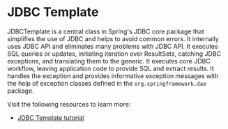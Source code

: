 # JDBC Template

JDBCTemplate is a central class in Spring's JDBC core package that simplifies the use of JDBC and helps to avoid common errors. It internally uses JDBC API and eliminates many problems with JDBC API. It executes SQL queries or updates, initiating iteration over ResultSets, catching JDBC exceptions, and translating them to the generic. It executes core JDBC workflow, leaving application code to provide SQL and extract results. It handles the exception and provides informative exception messages with the help of exception classes defined in the `org.springframework.dao` package.

Visit the following resources to learn more:

- [JDBC Template tutorial](https://www.baeldung.com/spring-jdbc-jdbctemplate)
